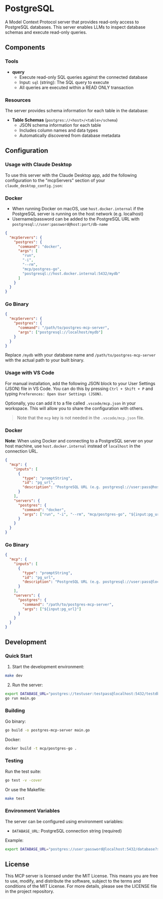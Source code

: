 # PostgreSQL

A Model Context Protocol server that provides read-only access to PostgreSQL databases. This server enables LLMs to inspect database schemas and execute read-only queries.

## Components

### Tools

- **query**
  - Execute read-only SQL queries against the connected database
  - Input: `sql` (string): The SQL query to execute
  - All queries are executed within a READ ONLY transaction

### Resources

The server provides schema information for each table in the database:

- **Table Schemas** (`postgres://<host>/<table>/schema`)
  - JSON schema information for each table
  - Includes column names and data types
  - Automatically discovered from database metadata

## Configuration

### Usage with Claude Desktop

To use this server with the Claude Desktop app, add the following configuration to the "mcpServers" section of your `claude_desktop_config.json`:

### Docker

- When running Docker on macOS, use `host.docker.internal` if the PostgreSQL server is running on the host network (e.g. localhost)
- Username/password can be added to the PostgreSQL URL with `postgresql://user:password@host:port/db-name`

```json
{
  "mcpServers": {
    "postgres": {
      "command": "docker",
      "args": [
        "run",
        "-i",
        "--rm",
        "mcp/postgres-go",
        "postgresql://host.docker.internal:5432/mydb"
      ]
    }
  }
}
```

### Go Binary

```json
{
  "mcpServers": {
    "postgres": {
      "command": "/path/to/postgres-mcp-server",
      "args": ["postgresql://localhost/mydb"]
    }
  }
}
```

Replace `/mydb` with your database name and `/path/to/postgres-mcp-server` with the actual path to your built binary.

### Usage with VS Code

For manual installation, add the following JSON block to your User Settings (JSON) file in VS Code. You can do this by pressing `Ctrl + Shift + P` and typing `Preferences: Open User Settings (JSON)`.

Optionally, you can add it to a file called `.vscode/mcp.json` in your workspace. This will allow you to share the configuration with others.

> Note that the `mcp` key is not needed in the `.vscode/mcp.json` file.

### Docker

**Note**: When using Docker and connecting to a PostgreSQL server on your host machine, use `host.docker.internal` instead of `localhost` in the connection URL.

```json
{
  "mcp": {
    "inputs": [
      {
        "type": "promptString",
        "id": "pg_url",
        "description": "PostgreSQL URL (e.g. postgresql://user:pass@host.docker.internal:5432/mydb)"
      }
    ],
    "servers": {
      "postgres": {
        "command": "docker",
        "args": ["run", "-i", "--rm", "mcp/postgres-go", "${input:pg_url}"]
      }
    }
  }
}
```

### Go Binary

```json
{
  "mcp": {
    "inputs": [
      {
        "type": "promptString",
        "id": "pg_url",
        "description": "PostgreSQL URL (e.g. postgresql://user:pass@localhost:5432/mydb)"
      }
    ],
    "servers": {
      "postgres": {
        "command": "/path/to/postgres-mcp-server",
        "args": ["${input:pg_url}"]
      }
    }
  }
}
```

## Development

### Quick Start

1. Start the development environment:

```bash
make dev
```

2. Run the server:

```bash
export DATABASE_URL="postgres://testuser:testpass@localhost:5432/testdb?sslmode=disable"
go run main.go
```

### Building

Go binary:

```bash
go build -o postgres-mcp-server main.go
```

Docker:

```bash
docker build -t mcp/postgres-go .
```

### Testing

Run the test suite:

```bash
go test -v -cover
```

Or use the Makefile:

```bash
make test
```

### Environment Variables

The server can be configured using environment variables:

- `DATABASE_URL`: PostgreSQL connection string (required)

Example:

```bash
export DATABASE_URL="postgres://user:password@localhost:5432/database?sslmode=disable"
```

## License

This MCP server is licensed under the MIT License. This means you are free to use, modify, and distribute the software, subject to the terms and conditions of the MIT License. For more details, please see the LICENSE file in the project repository.
